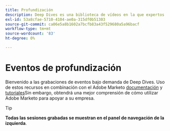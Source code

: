 ```yaml
---
title: Profundización
description: Deep Dives es una biblioteca de vídeos en la que expertos y compañeros han compartido sus ideas y pensamientos sobre la mejor manera de utilizar Adobe Marketo.
exl-id: 53a8cfae-5710-4104-ae0a-315df0b51303
source-git-commit: ca06e5a8b1602a7bcfb83a43f529680a5a96bacf
workflow-type: tm+mt
source-wordcount: '83'
ht-degree: 0%

---
```


# Eventos de profundización

Bienvenido a las grabaciones de eventos bajo demanda de Deep Dives. Uso de estos recursos en combinación con el Adobe Marketo [documentación](https://experienceleague.adobe.com/docs/marketo-engage.html) y [tutoriales](https://experienceleague.adobe.com/docs/marketo-learn/tutorials/overview.html)Sin embargo, obtendrá una mejor comprensión de cómo utilizar Adobe Marketo para apoyar a su empresa.

>[!TIP]
>
>**Todas las sesiones grabadas se muestran en el panel de navegación de la izquierda**.
